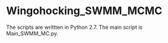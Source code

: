 # Wingohocking_SWMM_MCMC
The scripts are writtten in Python 2.7.
The main script is Main_SWMM_MC.py. 
